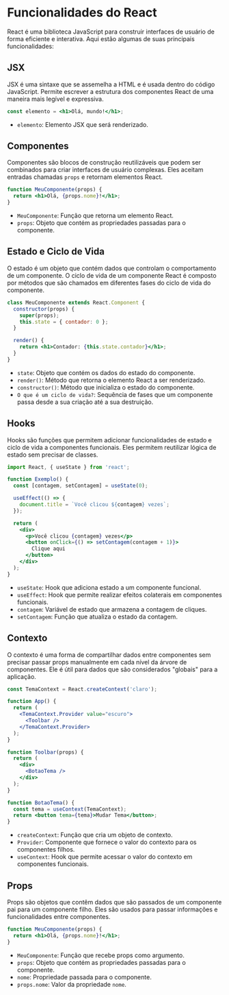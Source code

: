# Funcionalidades do React

React é uma biblioteca JavaScript para construir interfaces de usuário de forma eficiente e interativa. Aqui estão algumas de suas principais funcionalidades:

## JSX

JSX é uma sintaxe que se assemelha a HTML e é usada dentro do código JavaScript. Permite escrever a estrutura dos componentes React de uma maneira mais legível e expressiva.

```jsx
const elemento = <h1>Olá, mundo!</h1>;
```

- `elemento`: Elemento JSX que será renderizado.

## Componentes

Componentes são blocos de construção reutilizáveis que podem ser combinados para criar interfaces de usuário complexas. Eles aceitam entradas chamadas `props` e retornam elementos React.

```jsx
function MeuComponente(props) {
  return <h1>Olá, {props.nome}!</h1>;
}
```

- `MeuComponente`: Função que retorna um elemento React.
- `props`: Objeto que contém as propriedades passadas para o componente.

## Estado e Ciclo de Vida

O estado é um objeto que contém dados que controlam o comportamento de um componente. O ciclo de vida de um componente React é composto por métodos que são chamados em diferentes fases do ciclo de vida do componente.

```jsx
class MeuComponente extends React.Component {
  constructor(props) {
    super(props);
    this.state = { contador: 0 };
  }

  render() {
    return <h1>Contador: {this.state.contador}</h1>;
  }
}
```

- `state`: Objeto que contém os dados do estado do componente.
- `render()`: Método que retorna o elemento React a ser renderizado.
- `constructor()`: Método que inicializa o estado do componente.
- `O que é um ciclo de vida?`: Sequência de fases que um componente passa desde a sua criação até a sua destruição.

## Hooks

Hooks são funções que permitem adicionar funcionalidades de estado e ciclo de vida a componentes funcionais. Eles permitem reutilizar lógica de estado sem precisar de classes.

```jsx
import React, { useState } from 'react';

function Exemplo() {
  const [contagem, setContagem] = useState(0);

  useEffect(() => {
    document.title = `Você clicou ${contagem} vezes`;
  });

  return (
    <div>
      <p>Você clicou {contagem} vezes</p>
      <button onClick={() => setContagem(contagem + 1)}>
        Clique aqui
      </button>
    </div>
  );
}
```

- `useState`: Hook que adiciona estado a um componente funcional.
- `useEffect`: Hook que permite realizar efeitos colaterais em componentes funcionais.
- `contagem`: Variável de estado que armazena a contagem de cliques.
- `setContagem`: Função que atualiza o estado da contagem.

## Contexto

O contexto é uma forma de compartilhar dados entre componentes sem precisar passar props manualmente em cada nível da árvore de componentes. Ele é útil para dados que são considerados "globais" para a aplicação.

```jsx
const TemaContext = React.createContext('claro');

function App() {
  return (
    <TemaContext.Provider value="escuro">
      <Toolbar />
    </TemaContext.Provider>
  );
}

function Toolbar(props) {
  return (
    <div>
      <BotaoTema />
    </div>
  );
}

function BotaoTema() {
  const tema = useContext(TemaContext);
  return <button tema={tema}>Mudar Tema</button>;
}
```

- `createContext`: Função que cria um objeto de contexto.
- `Provider`: Componente que fornece o valor do contexto para os componentes filhos.
- `useContext`: Hook que permite acessar o valor do contexto em componentes funcionais.


## Props

Props são objetos que contêm dados que são passados de um componente pai para um componente filho. Eles são usados para passar informações e funcionalidades entre componentes.

```jsx
function MeuComponente(props) {
  return <h1>Olá, {props.nome}!</h1>;
}
```

- `MeuComponente`: Função que recebe props como argumento.
- `props`: Objeto que contém as propriedades passadas para o componente.
- `nome`: Propriedade passada para o componente.
- `props.nome`: Valor da propriedade `nome`.
